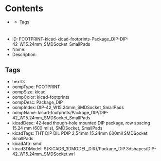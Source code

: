 



Contents
========

* [](#)
	* [Tags](#tags)

# 

- ID: FOOTPRINT-kicad-kicad-footprints-Package_DIP-DIP-42_W15.24mm_SMDSocket_SmallPads
- Name: 
- Description: 

## Tags

- hexID: 
- oompType: FOOTPRINT
- oompSize: kicad
- oompColor: kicad-footprints
- oompDesc: Package_DIP
- oompIndex: DIP-42_W15.24mm_SMDSocket_SmallPads
- oompName: kicad-footprints/Package_DIP/DIP-42_W15.24mm_SMDSocket_SmallPads
- kicadDesc: 42-lead though-hole mounted DIP package, row spacing 15.24 mm (600 mils), SMDSocket, SmallPads
- kicadTags: THT DIP DIL PDIP 2.54mm 15.24mm 600mil SMDSocket SmallPads
- kicadAttr: smd
- kicad3DModel: ${KICAD6_3DMODEL_DIR}/Package_DIP.3dshapes/DIP-42_W15.24mm_SMDSocket.wrl
